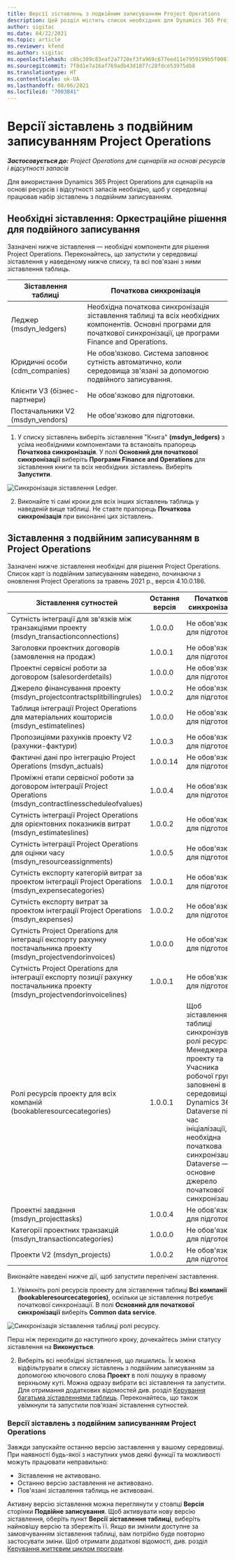 ```yaml
---
title: Версії зіставлень з подвійним записуванням Project Operations
description: Цей розділ містить список необхідних для Dynamics 365 Project Operations зіставлень з подвійним записуванням.
author: sigitac
ms.date: 04/22/2021
ms.topic: article
ms.reviewer: kfend
ms.author: sigitac
ms.openlocfilehash: c8bc389c83eaf2a7720ef3fa969c677eed11e7959199b5f0083df5bf3b43ea43
ms.sourcegitcommit: 7f8d1e7a16af769adb43d1877c28fdce53975db8
ms.translationtype: HT
ms.contentlocale: uk-UA
ms.lasthandoff: 08/06/2021
ms.locfileid: "7003841"
---
```

# <a name="project-operations-dual-write-map-versions"></a>Версії зіставлень з подвійним записуванням Project Operations

_**Застосовується до:** Project Operations для сценаріїв на основі ресурсів і відсутності запасів_

Для використання Dynamics 365 Project Operations для сценаріїв на основі ресурсів і відсутності запасів необхідно, щоб у середовищі працював набір зіставлень з подвійним записуванням. 

## <a name="prerequisite-maps-dual-write-orchestration-solution"></a>Необхідні зіставлення: Оркестраційне рішення для подвійного записування

Зазначені нижче зіставлення — необхідні компоненти для рішення Project Operations. Переконайтесь, що запустили у середовищі зіставлення у наведеному нижче списку, та всі пов'язані з ними зіставлення таблиць.

| Зіставлення таблиці | Початкова синхронізація |
| --- | --- |
| Леджер (msdyn_ledgers) | Необхідна початкова синхронізація зіставлення таблиці та всіх необхідних компонентів. Основні програми для початкової синхронізації, це програми Finance and Operations. |
| Юридичні особи (cdm_companies) | Не обов’язково. Система заповнює сутність автоматично, коли середовища зв'язані за допомогою подвійного записування. |
| Клієнти V3 (бізнес-партнери) | Не обов'язково для підготовки. |
| Постачальники V2 (msdyn_vendors) | Не обов'язково для підготовки. |

1. У списку зіставлень виберіть зіставлення "Книга" **(msdyn\_ledgers)** з усіма необхідними компонентами та встановіть прапорець **Початкова синхронізація**. У полі **Основний для початкової синхронізації** виберіть **Програми Finance and Operations** для зіставлення книги та всіх необхідних зіставлень. Виберіть **Запустити**.

![Синхронізація зіставлення Ledger.](media/DW6.png)

2. Виконайте ті самі кроки для всіх інших зіставлень таблиць у наведеній вище таблиці. Не ставте прапорець **Початкова синхронізація** при виконанні цих зіставлень.

## <a name="project-operations-dual-write-maps"></a>Зіставлення з подвійним записуванням в Project Operations

Зазначені нижче зіставлення необхідні для рішення Project Operations. Список карт із подвійним записуванням наведено, починаючи з оновлення Project Operations за травень 2021 р., версія 4.10.0.186.

| **Зіставлення сутностей** | **Остання версія** | **Початкова синхронізація** |
| --- | --- | --- |
| Сутність інтеграції для зв'язків між транзакціями проекту (msdyn\_transactionconnections) | 1.0.0.0 | Не обов'язково для підготовки. |
| Заголовки проектних договорів (замовлення на продаж) | 1.0.0.1 | Не обов'язково для підготовки. |
| Проектні сервісні роботи за договором (salesorderdetails) | 1.0.0.0 | Не обов'язково для підготовки. |
| Джерело фінансування проекту (msdyn_projectcontractsplitbillingrules) | 1.0.0.2 | Не обов'язково для підготовки. |
| Таблиця інтеграції Project Operations для матеріальних кошторисів (msdyn\_estimatelines) | 1.0.0.0 | Не обов'язково для підготовки. |
| Пропозиціями рахунків проекту V2 (рахунки-фактури) | 1.0.0.3 | Не обов'язково для підготовки. |
| Фактичні дані про інтеграцію Project Operations (msdyn_actuals) | 1.0.0.14 | Не обов'язково для підготовки. |
| Проміжні етапи сервісної роботи за договором інтеграції Project Operations (msdyn_contractlinesscheduleofvalues) | 1.0.0.4 | Не обов'язково для підготовки. |
| Сутність інтеграції Project Operations для орієнтовних показників витрат (msdyn_estimateslines) | 1.0.0.2 | Не обов'язково для підготовки. |
| Сутність інтеграції Project Operations для оцінки часу (msdyn_resourceassignments) | 1.0.0.5 | Не обов'язково для підготовки. |
| Сутність експорту категорій витрат за проектом інтеграції Project Operations (msdyn_expensecategories) | 1.0.0.1 | Не обов'язково для підготовки. |
| Сутність експорту витрат за проектом інтеграції Project Operations (msdyn_expenses) | 1.0.0.2 | Не обов'язково для підготовки. |
| Сутність Project Operations для інтеграції експорту рахунку постачальника проекту (msdyn_projectvendorinvoices) | 1.0.0.0 | Не обов'язково для підготовки. |
| Сутність Project Operations для інтеграції експорту позиції рахунку постачальника проекту (msdyn_projectvendorinvoicelines) | 1.0.0.1 | Не обов'язково для підготовки. |
| Ролі ресурсів проекту для всіх компаній (bookableresourcecategories) | 1.0.0.1 | Щоб зіставлення таблиці синхронізувало ролі ресурсів Менеджера проекту та Учасника робочої групи, заповнені в середовищі Dynamics 365 Dataverse під час ініціалізації, необхідна початкова синхронізація. Dataverse — основне джерело початкової синхронізації. |
| Проектні завдання (msdyn_projecttasks) | 1.0.0.4 | Не обов'язково для підготовки. |
| Категорії проектних транзакцій (msdyn_transactioncategories) | 1.0.0.0 | Не обов'язково для підготовки. |
| Проекти V2 (msdyn_projects) | 1.0.0.2 | Не обов'язково для підготовки. |

Виконайте наведені нижче дії, щоб запустити перелічені заставлення.

1. Увімкніть ролі ресурсів проекту для зіставлення таблиці **Всі компанії (bookableresourcecategories)**, оскільки це зіставлення потребує початкової синхронізації. В полі **Основний для початкової синхронізації** виберіть **Common data service**. 

 ![Синхронізація зіставлення таблиці ролі ресурсу.](media/6ResourceInitialSync.jpg)

 Перш ніж переходити до наступного кроку, дочекайтесь зміни статусу зіставлення на **Виконується**.

2. Виберіть всі необхідні зіставлення, що лишились. Їх можна відфільтрувати в списку зіставлень з подвійним записуванням за допомогою ключового слова **Проект** в полі пошуку в правому верхньому куті. Можна одразу вибрати всі зіставлення та запустити. Для отримання додаткових відомостей див. розділ [Керування багатьма зіставленнями таблиць](/dynamics365/fin-ops-core/dev-itpro/data-entities/dual-write/multiple-entity-maps). Переконайтесь, що також увімкнули та запустили пов'язані зіставлення сутностей.

### <a name="project-operations-dual-write-map-versions"></a>Версії зіставлень з подвійним записуванням Project Operations

Завжди запускайте останню версію заставлення у вашому середовищі. При наявності будь-якої з наступних умов деякі функції та можливості можуть працювати неправильно:

- Зіставлення не активовано.
- Останню версію заставлення не активовано. 
- Пов'язані зіставлення таблиць не активовані.

Активну версію зіставлення можна переглянути у стовпці **Версія** сторінки **Подвійне записування**. Щоб активувати нову версію зіставлення, оберіть пункт **Версії зіставлення таблиці**, виберіть найновішу версію та збережіть її. Якщо ви змінили доступне за замовчуванням зіставлення таблиці, вам потрібно буде повторно застосувати зміни. Щоб отримати додаткові відомості, див. розділ [Керування життєвим циклом програм](/dynamics365/fin-ops-core/dev-itpro/data-entities/dual-write/app-lifecycle-management).
